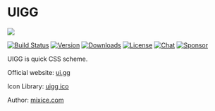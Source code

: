# UIGG

[![](https://data.jsdelivr.com/v1/package/npm/uigg/badge)](https://www.jsdelivr.com/package/npm/uigg)

[![Build Status](https://github.com/mixice/uigg/workflows/build/badge.svg)](https://github.com/mixice/uigg/actions)
[![Version](https://img.shields.io/npm/v/@uigg/core.svg?label=version)](https://www.npmjs.com/package/@tiptap/core)
[![Downloads](https://img.shields.io/npm/dm/@tiptap/core.svg)](https://npmcharts.com/compare/@tiptap/core?minimal=true)
[![License](https://img.shields.io/npm/l/@tiptap/core.svg)](https://www.npmjs.com/package/@tiptap/core)
[![Chat](https://img.shields.io/badge/chat-on%20discord-7289da.svg?sanitize=true)](https://discord.gg/WtJ49jGshW)
[![Sponsor](https://img.shields.io/static/v1?label=Sponsor&message=%E2%9D%A4&logo=GitHub)](https://github.com/sponsors/ueberdosis)


UIGG is quick CSS scheme.

Official website: [ui.gg](https://ui.gg/)

Icon Library: [uigg ico](https://ui.gg/ico.html)

Author: [mixice.com](http://mixice.com/)
